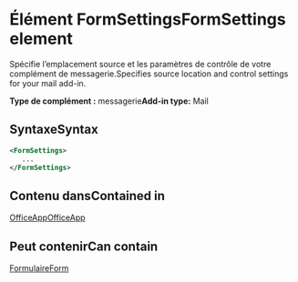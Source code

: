 # <a name="formsettings-element"></a><span data-ttu-id="b4f36-101">Élément FormSettings</span><span class="sxs-lookup"><span data-stu-id="b4f36-101">FormSettings element</span></span>

<span data-ttu-id="b4f36-102">Spécifie l’emplacement source et les paramètres de contrôle de votre complément de messagerie.</span><span class="sxs-lookup"><span data-stu-id="b4f36-102">Specifies source location and control settings for your mail add-in.</span></span>

<span data-ttu-id="b4f36-103">**Type de complément :** messagerie</span><span class="sxs-lookup"><span data-stu-id="b4f36-103">**Add-in type:** Mail</span></span>

## <a name="syntax"></a><span data-ttu-id="b4f36-104">Syntaxe</span><span class="sxs-lookup"><span data-stu-id="b4f36-104">Syntax</span></span>

```XML
<FormSettings>
   ...
</FormSettings>
```

## <a name="contained-in"></a><span data-ttu-id="b4f36-105">Contenu dans</span><span class="sxs-lookup"><span data-stu-id="b4f36-105">Contained in</span></span>

[<span data-ttu-id="b4f36-106">OfficeApp</span><span class="sxs-lookup"><span data-stu-id="b4f36-106">OfficeApp</span></span>](officeapp.md)

## <a name="can-contain"></a><span data-ttu-id="b4f36-107">Peut contenir</span><span class="sxs-lookup"><span data-stu-id="b4f36-107">Can contain</span></span>

[<span data-ttu-id="b4f36-108">Formulaire</span><span class="sxs-lookup"><span data-stu-id="b4f36-108">Form</span></span>](form.md)

